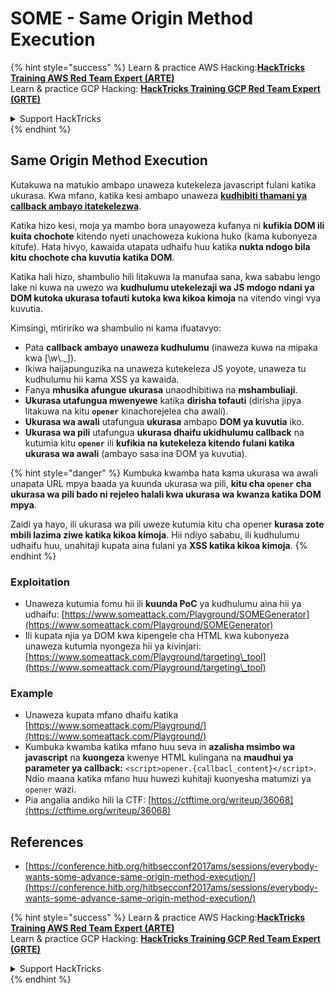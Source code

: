 # SOME - Same Origin Method Execution

{% hint style="success" %}
Learn & practice AWS Hacking:<img src="/.gitbook/assets/arte.png" alt="" data-size="line">[**HackTricks Training AWS Red Team Expert (ARTE)**](https://training.hacktricks.xyz/courses/arte)<img src="/.gitbook/assets/arte.png" alt="" data-size="line">\
Learn & practice GCP Hacking: <img src="/.gitbook/assets/grte.png" alt="" data-size="line">[**HackTricks Training GCP Red Team Expert (GRTE)**<img src="/.gitbook/assets/grte.png" alt="" data-size="line">](https://training.hacktricks.xyz/courses/grte)

<details>

<summary>Support HackTricks</summary>

* Check the [**subscription plans**](https://github.com/sponsors/carlospolop)!
* **Join the** 💬 [**Discord group**](https://discord.gg/hRep4RUj7f) or the [**telegram group**](https://t.me/peass) or **follow** us on **Twitter** 🐦 [**@hacktricks\_live**](https://twitter.com/hacktricks\_live)**.**
* **Share hacking tricks by submitting PRs to the** [**HackTricks**](https://github.com/carlospolop/hacktricks) and [**HackTricks Cloud**](https://github.com/carlospolop/hacktricks-cloud) github repos.

</details>
{% endhint %}

## Same Origin Method Execution

Kutakuwa na matukio ambapo unaweza kutekeleza javascript fulani katika ukurasa. Kwa mfano, katika kesi ambapo unaweza [**kudhibiti thamani ya callback ambayo itatekelezwa**](./#javascript-function).

Katika hizo kesi, moja ya mambo bora unayoweza kufanya ni **kufikia DOM ili kuita chochote** kitendo nyeti unachoweza kukiona huko (kama kubonyeza kitufe). Hata hivyo, kawaida utapata udhaifu huu katika **nukta ndogo bila kitu chochote cha kuvutia katika DOM**.

Katika hali hizo, shambulio hili litakuwa la manufaa sana, kwa sababu lengo lake ni kuwa na uwezo wa **kudhulumu utekelezaji wa JS mdogo ndani ya DOM kutoka ukurasa tofauti kutoka kwa kikoa kimoja** na vitendo vingi vya kuvutia.

Kimsingi, mtiririko wa shambulio ni kama ifuatavyo:

* Pata **callback ambayo unaweza kudhulumu** (inaweza kuwa na mipaka kwa \[\w\\.\_]).
* Ikiwa haijapunguzika na unaweza kutekeleza JS yoyote, unaweza tu kudhulumu hii kama XSS ya kawaida.
* Fanya **mhusika afungue ukurasa** unaodhibitiwa na **mshambuliaji**.
* **Ukurasa utafungua mwenyewe** katika **dirisha tofauti** (dirisha jipya litakuwa na kitu **`opener`** kinachorejelea cha awali).
* **Ukurasa wa awali** utafungua **ukurasa** ambapo **DOM ya kuvutia** iko.
* **Ukurasa wa pili** utafungua **ukurasa dhaifu ukidhulumu callback** na kutumia kitu **`opener`** ili **kufikia na kutekeleza kitendo fulani katika ukurasa wa awali** (ambayo sasa ina DOM ya kuvutia).

{% hint style="danger" %}
Kumbuka kwamba hata kama ukurasa wa awali unapata URL mpya baada ya kuunda ukurasa wa pili, **kitu cha `opener` cha ukurasa wa pili bado ni rejeleo halali kwa ukurasa wa kwanza katika DOM mpya**.

Zaidi ya hayo, ili ukurasa wa pili uweze kutumia kitu cha opener **kurasa zote mbili lazima ziwe katika kikoa kimoja**. Hii ndiyo sababu, ili kudhulumu udhaifu huu, unahitaji kupata aina fulani ya **XSS katika kikoa kimoja**.
{% endhint %}

### Exploitation

* Unaweza kutumia fomu hii ili **kuunda PoC** ya kudhulumu aina hii ya udhaifu: [https://www.someattack.com/Playground/SOMEGenerator](https://www.someattack.com/Playground/SOMEGenerator)
* Ili kupata njia ya DOM kwa kipengele cha HTML kwa kubonyeza unaweza kutumia nyongeza hii ya kivinjari: [https://www.someattack.com/Playground/targeting\_tool](https://www.someattack.com/Playground/targeting\_tool)

### Example

* Unaweza kupata mfano dhaifu katika [https://www.someattack.com/Playground/](https://www.someattack.com/Playground/)
* Kumbuka kwamba katika mfano huu seva in **azalisha msimbo wa javascript** na **kuongeza** kwenye HTML kulingana na **maudhui ya parameter ya callback:** `<script>opener.{callbacl_content}</script>`. Ndio maana katika mfano huu huwezi kuhitaji kuonyesha matumizi ya `opener` wazi.
* Pia angalia andiko hili la CTF: [https://ctftime.org/writeup/36068](https://ctftime.org/writeup/36068)

## References

* [https://conference.hitb.org/hitbsecconf2017ams/sessions/everybody-wants-some-advance-same-origin-method-execution/](https://conference.hitb.org/hitbsecconf2017ams/sessions/everybody-wants-some-advance-same-origin-method-execution/)

{% hint style="success" %}
Learn & practice AWS Hacking:<img src="/.gitbook/assets/arte.png" alt="" data-size="line">[**HackTricks Training AWS Red Team Expert (ARTE)**](https://training.hacktricks.xyz/courses/arte)<img src="/.gitbook/assets/arte.png" alt="" data-size="line">\
Learn & practice GCP Hacking: <img src="/.gitbook/assets/grte.png" alt="" data-size="line">[**HackTricks Training GCP Red Team Expert (GRTE)**<img src="/.gitbook/assets/grte.png" alt="" data-size="line">](https://training.hacktricks.xyz/courses/grte)

<details>

<summary>Support HackTricks</summary>

* Check the [**subscription plans**](https://github.com/sponsors/carlospolop)!
* **Join the** 💬 [**Discord group**](https://discord.gg/hRep4RUj7f) or the [**telegram group**](https://t.me/peass) or **follow** us on **Twitter** 🐦 [**@hacktricks\_live**](https://twitter.com/hacktricks\_live)**.**
* **Share hacking tricks by submitting PRs to the** [**HackTricks**](https://github.com/carlospolop/hacktricks) and [**HackTricks Cloud**](https://github.com/carlospolop/hacktricks-cloud) github repos.

</details>
{% endhint %}
